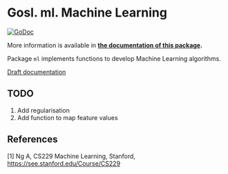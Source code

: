 # Gosl. ml. Machine Learning

[![GoDoc](https://godoc.org/github.com/cpmech/gosl/ml?status.svg)](https://godoc.org/github.com/cpmech/gosl/ml) 

More information is available in **[the documentation of this package](https://godoc.org/github.com/cpmech/gosl/ml).**

Package `ml` implements functions to develop Machine Learning algorithms.

[Draft documentation](https://github.com/cpmech/gosl/blob/master/doc/machlearn.pdf)

## TODO

1. Add regularisation
2. Add function to map feature values


## References

[1] Ng A, CS229 Machine Learning, Stanford, https://see.stanford.edu/Course/CS229
